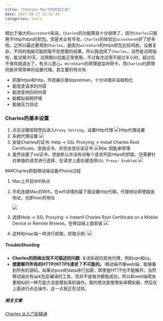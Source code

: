 ```yaml
---
title: "Charles Mac下的抓包工具"
date: 2017-08-27 22:52:39
categories: tools
---
```


相比于强大的`wireshark`来说，`Charles`的功能算是十分局限了，因为`Charles`只能用于http/https的抓包。但是术业有专攻，`Charles`的体验比`wiresharek`好了好多倍。之所以最近要用到`Charles`，是因为`wireshark`的https抓包比较鸡肋，设置复杂，不同的电脑可能抓取不到想要的结果。所以我选择了`Charles`，当然是试用版啦，能试用30天，试用期以后能正常使用，不过每次试用不超过半小时，超过后不保存就退出了，有点儿恶心。`WireShark`的原理是监听网卡，而`Charles`的原理则是非常简单的设置代理。其主要的特点有:

- 抓取https和http，外观展示类似postman，十分详细并且结构化
- 能改变请求的内容
- 能改变响应的内容
- 能模拟弱网环境
- 能做压力测试

### Charles的基本设置

1. 点击设置按钮然后进入`Proxy Setting`，设置Http代理
   ![Http代理设置](https://haofly.net/uploads/charles_1.png)
2. 系统代理设置
   ![](http://ojccjqhmb.bkt.clouddn.com/charles_2.png)
3. 安装Charles的证书: Help -> SSL Proxying -> Install Charles Root Certificate，安装证书，并完全信任该证书
   ![Mac 钥匙串管理](http://ojccjqhmb.bkt.clouddn.com/charles_3.png)
4. 虽然设置了ssl证书，但是默认并没有对每个请求开启https的抓取，还需要针对单独的请求进行选择，在请求上面右键选择`SSL Proxy: Enabled`
   ![](http://ojccjqhmb.bkt.clouddn.com/charles_4.png)



###Charles抓取移动端设备iPhone过程

1. Mac上开启Wifi热点

2. 手机连接Mac的Wifi，在wifi详情的最下面设置http代理，代理地址即使路由地址，也即mac的地址

   ![](http://ojccjqhmb.bkt.clouddn.com/charles_6.png)

3. 选择Help -> SSL Proxying -> Instanll Charles Root Certificate on a Mobile Device or Remote Browse。在移动端上面安装
   ![](http://ojccjqhmb.bkt.clouddn.com/charles_5.png)

4. 这样和mac端一样进行抓取。抓取示例:
   ![](http://ojccjqhmb.bkt.clouddn.com/charles_7.png)

##### TroubleShooting

- **Charles的网络出现不可描述的问题**: 关闭系统的其他代理，例如vpn和ss。
- **想要解开所有的HTTP/HTTPS请求？不可能的。**:移动端不像web端，能够看到所有的源码。如果对post的data进行加密，即使是HTTP也不能解开。当然移动端也有apk包反编译的工具，但并不是每次都能成功，所以和web端爬虫更相似的一种万能方法是模拟真机操作。我的想法是使用安卓模拟器，然后在上面进行点击操作，这一点我正在试验。


##### 相关文章

[Charles 从入门到精通](http://blog.devtang.com/2015/11/14/charles-introduction/)